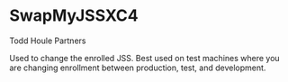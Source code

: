 SwapMyJSSXC4
============
Todd Houle
Partners

Used to change the enrolled JSS.  Best used on test machines where you are changing enrollment between production, test, and development.
